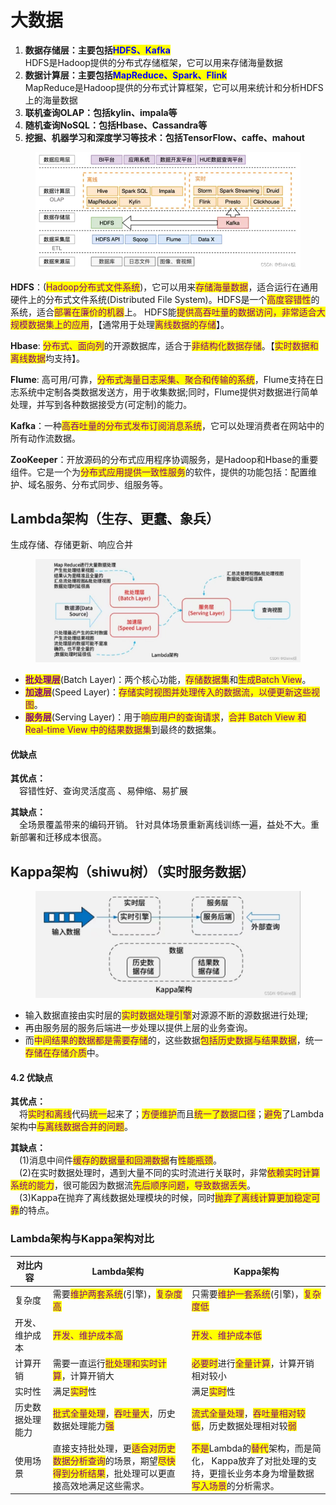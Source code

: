 # 大数据

1. **数据存储层：主要包括**<mark style="color:blue;">**HDFS、Kafka**</mark>\
   HDFS是Hadoop提供的分布式存储框架，它可以用来存储海量数据
2. **数据计算层：主要包括**<mark style="color:blue;">**MapReduce、Spark、Flink**</mark>\
   MapReduce是Hadoop提供的分布式计算框架，它可以用来统计和分析HDFS上的海量数据
3. **联机查询OLAP：包括kylin、impala等**
4. **随机查询NoSQL：包括Hbase、Cassandra等**
5. **挖掘、机器学习和深度学习等技术：包括TensorFlow、caffe、mahout**

<figure><img src="../.gitbook/assets/image (1) (1) (1) (1).png" alt=""><figcaption></figcaption></figure>

**HDFS**：(<mark style="color:purple;">Hadoop分布式文件系统</mark>)，它可以用来<mark style="color:purple;">存储海量数据</mark>，适合运行在通用硬件上的分布式文件系统(Distributed File System)。HDFS是一个<mark style="color:purple;">高度容错性</mark>的系统，适合<mark style="color:purple;">部署在廉价的机器</mark>上。 HDFS能<mark style="color:purple;">提供高吞吐量的数据访问，非常适合大规模数据集上的应用</mark>，【通常用于处理<mark style="color:purple;">离线数据的存储</mark>】。

**Hbase**: <mark style="color:purple;">分布式、面向列</mark>的开源数据库，适合于<mark style="color:purple;">非结构化数据存储</mark>。【<mark style="color:purple;">实时数据和离线数据</mark>均支持】。

**Flume**: 高可用/可靠，<mark style="color:purple;">分布式海量日志采集、聚合和传输的系统</mark>，Flume支持在日志系统中定制各类数据发送方，用于收集数据;同时，Flume提供对数据进行简单处理，并写到各种数据接受方(可定制)的能力。

**Kafka**：一种<mark style="color:purple;">高吞吐量的分布式发布订阅消息系统</mark>，它可以处理消费者在网站中的所有动作流数据。

**ZooKeeper**：开放源码的分布式应用程序协调服务，是Hadoop和Hbase的重要组件。它是一个为<mark style="color:purple;">分布式应用提供一致性服务</mark>的软件，提供的功能包括：配置维护、域名服务、分布式同步、组服务等。



## Lambda架构（生存、更蠢、象兵）&#x20;

生成存储、存储更新、响应合并

<figure><img src="../.gitbook/assets/image (45).png" alt=""><figcaption></figcaption></figure>

* <mark style="color:purple;">**批处理层**</mark>(Batch Layer)：两个核心功能，<mark style="color:purple;">存储数据集</mark>和<mark style="color:purple;">生成Batch View</mark>。
* <mark style="color:purple;">**加速层**</mark>(Speed Layer)：<mark style="color:purple;">存储实时视图并处理传入的数据流，以便更新这些视图</mark>。
* <mark style="color:purple;">**服务层**</mark>(Serving Layer)：用于<mark style="color:purple;">响应用户的查询请求</mark>，<mark style="color:purple;">合并 Batch View 和 Real-time View 中的结果数据集</mark>到最终的数据集。

#### 优缺点

**其优点：**\
 容错性好、查询灵活度高 、易伸缩、易扩展

**其缺点：**\
 全场景覆盖带来的编码开销。 针对具体场景重新离线训练一遍，益处不大。重新部署和迁移成本很高。



## Kappa架构（shiwu树）（实时服务数据）

<figure><img src="../.gitbook/assets/image (1) (1) (1).png" alt=""><figcaption></figcaption></figure>

* 输入数据直接由实时层的<mark style="color:purple;">实时数据处理引擎</mark>对源源不断的源数据进行处理;
* 再由服务层的服务后端进一步处理以提供上层的业务查询。
* 而<mark style="color:purple;">中间结果的数据都是需要存储</mark>的，这些数据<mark style="color:purple;">包括历史数据与结果数据</mark>，统一<mark style="color:purple;">存储在存储介质</mark>中。

#### 4.2 优缺点 <a href="#id-42__72" id="id-42__72"></a>

**其优点：**\
 将<mark style="color:purple;">实时和离线</mark>代码<mark style="color:purple;">统一</mark>起来了；<mark style="color:purple;">方便维护</mark>而且<mark style="color:purple;">统一了数据口径</mark>；<mark style="color:purple;">避免</mark>了Lambda架构中<mark style="color:purple;">与离线数据合并的问题</mark>。

**其缺点：**\
 (1)消息中间件<mark style="color:purple;">缓存的数据量和回溯数据</mark>有<mark style="color:purple;">性能瓶颈</mark>。\
 (2)在实时数据处理时，遇到大量不同的实时流进行关联时，非常<mark style="color:purple;">依赖实时计算系统的能力</mark>，很可能因为数据流<mark style="color:purple;">先后顺序问题，导致数据丢失</mark>。\
 (3)Kappa在抛弃了离线数据处理模块的时候，同时<mark style="color:purple;">抛弃了离线计算更加稳定可靠</mark>的特点。

### Lambda架构与Kappa架构对比

| 对比内容     | Lambda架构                                                                                                                       | Kappa架构                                                                                                                                                             |
| -------- | ------------------------------------------------------------------------------------------------------------------------------ | ------------------------------------------------------------------------------------------------------------------------------------------------------------------- |
| 复杂度      | 需要<mark style="color:purple;">维护两套系统</mark>(引擎)，<mark style="color:purple;">复杂度高</mark>                                        | 只需要<mark style="color:purple;">维护一套系统</mark>(引擎)，<mark style="color:purple;">复杂度低</mark>                                                                            |
| 开发、维护成本  | <mark style="color:purple;">开发、维护成本高</mark>                                                                                    | <mark style="color:purple;">开发、维护成本低</mark>                                                                                                                         |
| 计算开销     | 需要一直运行<mark style="color:purple;">批处理和实时计算</mark>，计算开销大                                                                        | <mark style="color:purple;">必要时</mark>进行<mark style="color:purple;">全量计算</mark>，计算开销相对较小                                                                            |
| 实时性      | 满足<mark style="color:purple;">实时</mark>性                                                                                       | 满足<mark style="color:purple;">实时</mark>性                                                                                                                            |
| 历史数据处理能力 | <mark style="color:purple;">批式全量处理</mark>，<mark style="color:purple;">吞吐量大</mark>，历史数据处理能力<mark style="color:purple;">强</mark> | <mark style="color:purple;">流式全量处理</mark>，<mark style="color:purple;">吞吐量相对较低</mark>，历史数据处理相对较<mark style="color:purple;">弱</mark>                                  |
| 使用场景     | 直接支持批处理，更<mark style="color:purple;">适合对历史数据分析查询</mark>的场景，期望<mark style="color:purple;">尽快得到分析结果</mark>，批处理可以更直接高效地满足这些需求。    | <mark style="color:purple;">不是</mark>Lambda的<mark style="color:purple;">替代</mark>架构，而是简化， Kappa放弃了对批处理的支持，更擅长业务本身为增量数据<mark style="color:purple;">写入场景</mark>的分析需求。 |
